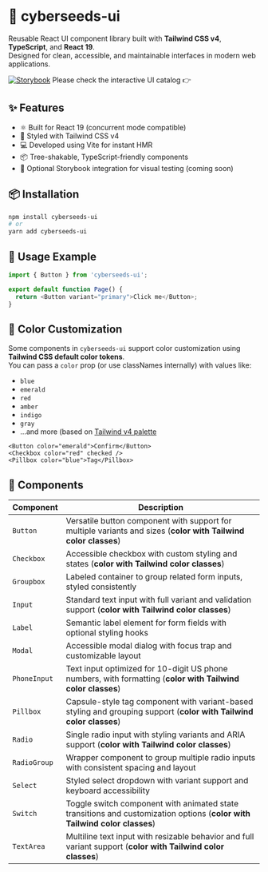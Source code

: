 # 🌱 cyberseeds-ui

Reusable React UI component library built with **Tailwind CSS v4**, **TypeScript**, and **React 19**.  
Designed for clean, accessible, and maintainable interfaces in modern web applications.

[![Storybook](https://img.shields.io/badge/Storybook-online-orange?logo=storybook)](https://cyber937.github.io/cyberseeds-ui/) Please check the interactive UI catalog 👉

## ✨ Features

- ⚛️ Built for React 19 (concurrent mode compatible)
- 🎨 Styled with Tailwind CSS v4
- 💻 Developed using Vite for instant HMR
- 📦 Tree-shakable, TypeScript-friendly components
- 🧪 Optional Storybook integration for visual testing (coming soon)

## 📦 Installation

```bash
npm install cyberseeds-ui
# or
yarn add cyberseeds-ui
```

## 🚀 Usage Example

```typescript
import { Button } from 'cyberseeds-ui';

export default function Page() {
  return <Button variant="primary">Click me</Button>;
}
```

## 🎨 Color Customization

Some components in `cyberseeds-ui` support color customization using **Tailwind CSS default color tokens**.  
You can pass a `color` prop (or use classNames internally) with values like:

- `blue`
- `emerald`
- `red`
- `amber`
- `indigo`
- `gray`
- ...and more (based on [Tailwind v4 palette](https://tailwindcss.com/docs/colors)

```tsx
<Button color="emerald">Confirm</Button>
<Checkbox color="red" checked />
<Pillbox color="blue">Tag</Pillbox>
```

## 🧱 Components

| Component     | Description |
|---------------|-------------|
| `Button`      | Versatile button component with support for multiple variants and sizes (**color with Tailwind color classes**)|
| `Checkbox`    | Accessible checkbox with custom styling and states (**color with Tailwind color classes**) |
| `Groupbox`    | Labeled container to group related form inputs, styled consistently |
| `Input`       | Standard text input with full variant and validation support (**color with Tailwind color classes**) |
| `Label`       | Semantic label element for form fields with optional styling hooks |
| `Modal`       | Accessible modal dialog with focus trap and customizable layout |
| `PhoneInput`  | Text input optimized for 10-digit US phone numbers, with formatting (**color with Tailwind color classes**)|
| `Pillbox`     | Capsule-style tag component with variant-based styling and grouping support (**color with Tailwind color classes**)|
| `Radio`       | Single radio input with styling variants and ARIA support (**color with Tailwind color classes**)|
| `RadioGroup`  | Wrapper component to group multiple radio inputs with consistent spacing and layout |
| `Select`      | Styled select dropdown with variant support and keyboard accessibility |
| `Switch`      | Toggle switch component with animated state transitions and customization options (**color with Tailwind color classes**)|
| `TextArea`    | Multiline text input with resizable behavior and full variant support (**color with Tailwind color classes**)|
